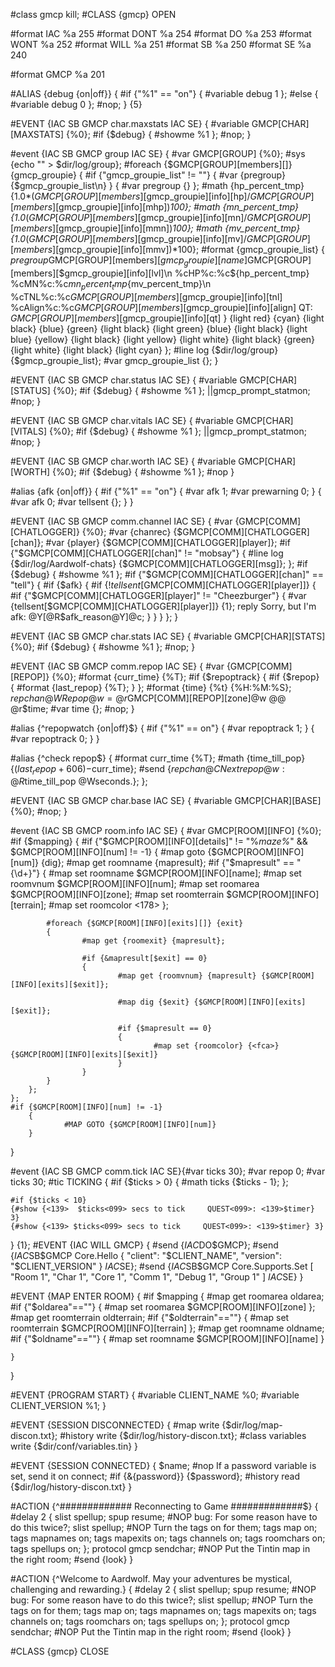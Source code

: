 #class gmcp kill;
#CLASS {gmcp} OPEN


#format IAC  %a 255
#format DONT %a 254
#format DO   %a 253
#format WONT %a 252
#format WILL %a 251
#format SB   %a 250
#format SE   %a 240

#format GMCP %a 201

#ALIAS {debug {on|off}}
{
	#if {"%1" == "on"}
	{
		#variable debug 1
	};
	#else
	{
		#variable debug 0
	};
	#nop;
}
{5}

#EVENT {IAC SB GMCP char.maxstats IAC SE}
{
	#variable GMCP[CHAR][MAXSTATS] {%0};
	#if {$debug}
	{
		#showme %1
	};
	#nop;
}

#event {IAC SB GMCP group IAC SE}
{
	#var GMCP[GROUP] {%0};
	#sys {echo "" > $dir/log/group};
	#foreach {$GMCP[GROUP][members][]} {gmcp_groupie}
	{
		#if {"gmcp_groupie_list" != ""}
		{
			#var {pregroup} {$gmcp_groupie_list\n}
		}
		{
			#var pregroup {}
		};
		#math {hp_percent_tmp} {1.0*($GMCP[GROUP][members][$gmcp_groupie][info][hp]/$GMCP[GROUP][members][$gmcp_groupie][info][mhp])*100};
		#math {mn_percent_tmp} {1.0*($GMCP[GROUP][members][$gmcp_groupie][info][mn]/$GMCP[GROUP][members][$gmcp_groupie][info][mmn])*100};
		#math {mv_percent_tmp} {1.0*($GMCP[GROUP][members][$gmcp_groupie][info][mv]/$GMCP[GROUP][members][$gmcp_groupie][info][mmv])*100};
		#format {gmcp_groupie_list}
		{
			$pregroup
			%c$GMCP[GROUP][members][$gmcp_groupie][name]	%cLevel%c: %c$GMCP[GROUP][members][$gmcp_groupie][info][lvl]\n
			%cHP%c:%c${hp_percent_tmp}  %cMN%c:%c${mn_percent_tmp}  %cMV%c:%c${mv_percent_tmp}\n
			%cTNL%c:%c$GMCP[GROUP][members][$gmcp_groupie][info][tnl] %cAlign%c:%c$GMCP[GROUP][members][$gmcp_groupie][info][align] <acc>QT<eff>: <afc>$GMCP[GROUP][members][$gmcp_groupie][info][qt]
		} {light red} {cyan} {light black} {blue} {green} {light black} {light green} {blue} {light black} {light blue} {yellow} {light black} {light yellow} {light white} {light black} {green} {light white} {light black} {light cyan}
	};
    #line log {$dir/log/group} {$gmcp_groupie_list};
	#var gmcp_groupie_list {};
}

#EVENT {IAC SB GMCP char.status IAC SE}
{
	#variable GMCP[CHAR][STATUS] {%0};
	#if {$debug}
	{
		#showme %1
	};
	||gmcp_prompt_statmon;
	#nop;
}

#EVENT {IAC SB GMCP char.vitals IAC SE}
{
	#variable GMCP[CHAR][VITALS] {%0};
	#if {$debug}
	{
		#showme %1
	};
	||gmcp_prompt_statmon;
	#nop;
}

#EVENT {IAC SB GMCP char.worth IAC SE}
{
	#variable GMCP[CHAR][WORTH] {%0};
	#if {$debug}
	{
		#showme %1
	};
	#nop
}

#alias {afk {on|off}}
{
	#if {"%1" == "on"}
	{
		#var afk 1;
		#var prewarning 0;
	}
	{
		#var afk 0;
		#var tellsent {};
	}
}



#EVENT {IAC SB GMCP comm.channel IAC SE}
{
	#var {GMCP[COMM][CHATLOGGER]} {%0};
	#var {chanrec} {$GMCP[COMM][CHATLOGGER][chan]};
	#var {player} {$GMCP[COMM][CHATLOGGER][player]};
	#if {"$GMCP[COMM][CHATLOGGER][chan]" != "mobsay"}
	{
		#line log {$dir/log/Aardwolf-chats} {$GMCP[COMM][CHATLOGGER][msg]};
	};
	#if {$debug}
	{
		#showme %1
	};
	#if {"$GMCP[COMM][CHATLOGGER][chan]" == "tell"}
	{
		#if {$afk}
		{
			#if {!$tellsent[$GMCP[COMM][CHATLOGGER][player]]}
			{
				#if {"$GMCP[COMM][CHATLOGGER][player]" != "Cheezburger"}
				{
					#var {tellsent[$GMCP[COMM][CHATLOGGER][player]]} {1};
					reply Sorry, but I'm afk: @Y[@R$afk_reason@Y]@c;
				}
			}
		}
	};
}


#EVENT {IAC SB GMCP char.stats IAC SE}
{
	#variable GMCP[CHAR][STATS] {%0};
	#if {$debug}
	{
		#showme %1
	};
	#nop;
}

#EVENT {IAC SB GMCP comm.repop IAC SE}
{
	#var {GMCP[COMM][REPOP]} {%0};
	#format {curr_time} {%T};
	#if {$repoptrack}
	{
		#if {$repop}
		{
			#format {last_repop} {%T};
		}
	};
	#format {time} {%t} {%H:%M:%S};
	$repchan @WRepop @w= @r$GMCP[COMM][REPOP][zone]@w @@ @r$time;
	#var time {};
	#nop;
}

#alias {^repopwatch {on|off}$}
{
	#if {"%1" == on"}
	{
		#var repoptrack 1;
	}
	{
		#var repoptrack 0;
	}
}

#alias {^check repop$}
{
	#format curr_time {%T};
	#math {time_till_pop} {($last_repop+606)-$curr_time};
	#send {$repchan @CNext repop@w: @R$time_till_pop @Wseconds.};
};

#EVENT {IAC SB GMCP char.base IAC SE}
{
	#variable GMCP[CHAR][BASE] {%0};
	#nop;
}

#event {IAC SB GMCP room.info IAC SE}
{
    #var GMCP[ROOM][INFO] {%0};
	#if {$mapping}
	{
		#if {"$GMCP[ROOM][INFO][details]" != "%*maze%*" && $GMCP[ROOM][INFO][num] != -1}
		{
		    #map goto {$GMCP[ROOM][INFO][num]} {dig};
		    #map get roomname {mapresult};
			#if {"$mapresult" == "{\d+}"}
			{
				    #map set roomname $GMCP[ROOM][INFO][name];
				    #map set roomvnum $GMCP[ROOM][INFO][num];
				    #map set roomarea $GMCP[ROOM][INFO][zone];
				    #map set roomterrain $GMCP[ROOM][INFO][terrain];
				    #map set roomcolor <178>
			};

			#foreach {$GMCP[ROOM][INFO][exits][]} {exit}
			{
				    #map get {roomexit} {mapresult};

				    #if {&mapresult[$exit] == 0}
				    {
				            #map get {roomvnum} {mapresult} {$GMCP[ROOM][INFO][exits][$exit]};

				            #map dig {$exit} {$GMCP[ROOM][INFO][exits][$exit]};

				            #if {$mapresult == 0}
				            {
				                    #map set {roomcolor} {<fca>} {$GMCP[ROOM][INFO][exits][$exit]}
				            }
				    }
			}
		};
	};
	#if {$GMCP[ROOM][INFO][num] != -1}
        {
                #MAP GOTO {$GMCP[ROOM][INFO][num]}
        }
}

#event {IAC SB GMCP comm.tick IAC SE}{#var ticks 30};
#var repop 0;
#var ticks 30;
#tic TICKING
{
    #if {$ticks > 0}
    {
        #math ticks {$ticks - 1};
    };

    #if {$ticks < 10}
    {#show {<139>  $ticks<099> secs to tick     QUEST<099>: <139>$timer} 3}
    {#show {<139> $ticks<099> secs to tick     QUEST<099>: <139>$timer} 3}
}
{1};
#EVENT {IAC WILL GMCP}
{
	#send {$IAC$DO$GMCP\};
	#send {$IAC$SB$GMCP Core.Hello { "client": "$CLIENT_NAME", "version": "$CLIENT_VERSION" } $IAC$SE\};
	#send {$IAC$SB$GMCP Core.Supports.Set [ "Room 1", "Char 1", "Core 1", "Comm 1", "Debug 1", "Group 1" ] $IAC$SE\}
}

#EVENT {MAP ENTER ROOM}
{
        #if $mapping
	{
		#map get roomarea oldarea;
        	#if {"$oldarea"==""}
        	{
                	#map set roomarea $GMCP[ROOM][INFO][zone]
        	};
        	#map get roomterrain oldterrain;
        	#if {"$oldterrain"==""}
        	{
                	#map set roomterrain $GMCP[ROOM][INFO][terrain]
        	};
		#map get roomname oldname;
                #if {"$oldname"==""}
                {
                        #map set roomname $GMCP[ROOM][INFO][name]
                }

	}
}


#EVENT {PROGRAM START}
{
	#variable CLIENT_NAME %0;
	#variable CLIENT_VERSION %1;
}

#EVENT  {SESSION DISCONNECTED}
{
	#map write {$dir/log/map-discon.txt};
	#history write {$dir/log/history-discon.txt};
	#class variables write {$dir/conf/variables.tin}
}

#EVENT	{SESSION CONNECTED}
{
	$name;
    #nop If a password variable is set, send it on connect;
	#if {&{password}} {$password};
	#history read {$dir/log/history-discon.txt}
}

#ACTION {^############# Reconnecting to Game #############$}
{
        #delay 2
        {
            slist spellup;
            spup resume;
            #NOP bug: For some reason have to do this twice?;
            slist spellup;
            #NOP Turn the tags on for them;
            tags map on;
            tags mapnames on;
            tags mapexits on;
            tags channels on;
            tags roomchars on;
            tags spellups on;
        };
        protocol gmcp sendchar;
        #NOP Put the Tintin map in the right room;
        #send {look}
}

#ACTION {^Welcome to Aardwolf. May your adventures be mystical, challenging and rewarding.}
{
        #delay 2
        {
            slist spellup;
            spup resume;
            #NOP bug: For some reason have to do this twice?;
            slist spellup;
            #NOP Turn the tags on for them;
            tags map on;
            tags mapnames on;
            tags mapexits on;
            tags channels on;
            tags roomchars on;
            tags spellups on;
        };
        protocol gmcp sendchar;
        #NOP Put the Tintin map in the right room;
        #send {look}
}

#CLASS {gmcp} CLOSE
